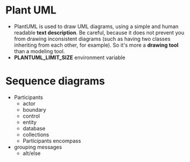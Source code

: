 # Plant UML

- PlantUML is used to draw UML diagrams, using a simple and human readable **text description**.
Be careful, because it does not prevent you from drawing inconsistent diagrams (such as having two classes inheriting from each other, for example). So it's more a **drawing tool** than a modeling tool.
- **PLANTUML_LIMIT_SIZE** environment variable

# Sequence diagrams
- Participants
  - actor
  - boundary
  - control
  - entity
  - database
  - collections
  - Participants encompass
- grouping messages
  - alt/else

